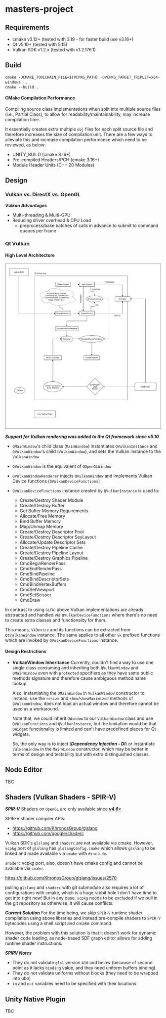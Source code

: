# masters-project

## Requirements

- cmake v3.12+ (tested with 3.19 - for faster build use v3.16+)
- Qt v5.10+ (tested with 5.15)
- Vulkan SDK v1.2.x (tested with v1.2.176.1)

## Build

```shell
cmake -DCMAKE_TOOLCHAIN_FILE=${VCPKG_PATH} -DVCPKG_TARGET_TRIPLET=x64-windows ..
cmake --build .
```

#### CMake Compilation Performance

Compiling source class implementations when split into multiple source files (i.e., Partial Class), to allow for
readability/maintainability, may increase compilation time.

It essentially creates extra multiple `obj` files for each split source file and therefore increases the size of
compilation unit. There are a few ways to alleviate this and increase compilation performance which need to be reviewed, as below:

- UNITY_BUILD (cmake 3.16+)
- Pre-compiled Headers/PCH (cmake 3.16+)
- Module Header Units (C++ 20 Modules)

## Design

### Vulkan vs. DirectX vs. OpenGL

***Vulkan Advantages***

- Multi-threading & Multi-GPU
- Reducing driver overhead & CPU Load
  - preprocess/bake batches of calls in advance to submit to command queues per frame

### Qt Vulkan

#### High Level Architecture

![Qt Vulkan App Design (High-level)](./docs/design/high-level-architecture.png)

***Support for Vulkan rendering was added to the Qt framework since v5.10***

- `QMainWindow`'s child class (`MainWindow`) instantiates `QVulkanInstance` and `QVulkanWindow`'s child (`VulkanWindow`), and sets the Vulkan instance to the `VulkanWindow`
- `QVulkanWindow` is the equivalent of `QOpenGLWindow`
- `QVulkanWindowRenderer` injects `QVulkanWindow` and implements Vulkan Device functions (`QVulkanDeviceFunctions`)
- `QVulkanDeviceFunctions` instance created by `QVulkanInstance` is used to:

    - Create/Destroy Shader Module
    - Create/Destroy Buffer
    - Get Buffer Memory Requirements
    - Allocate/Free Memory
    - Bind Buffer Memory
    - Map/Unmap Memory
    - Create/Destroy Descriptor Pool
    - Create/Destroy Descriptor SeyLayout
    - Allocate/Update Descriptor Sets
    - Create/Destroy Pipeline Cache
    - Create/Destroy Pipeline Layout
    - Create/Destroy Graphics Pipeline
    - CmdBeginRenderPass
    - CmdEndRenderPass
    - CmdBindPipeline
    - CmdBindDescriptorSets
    - CmdBindVertexBuffers
    - CmdSetViewport
    - CmdSetScissor
    - CmdDraw

In contrast to using `GLFW`, above Vulkan implementations are already abstracted and handled via `QVulkanDeviceFunctions` where there's no need to create extra classes and functionality for them.

This means, `VkDevice` and its functions can be extracted from `QtVulkanWindow` instance. The same applies to all other `vk` prefixed functions which are invoked by `QVulkanDeviceFunctions` instance.

#### Design Restrictions

- **VulkanWindow Inheritance**
  Currently, couldn't find a way to use one single class consuming and inheriting both `QVulkanWindow` and `QMainWindow` even with `protected` specifiers as they have same public methods signature and therefore cause ambiguous method name lookup.

  Also, instantiating the `QMainWindow` in `VulkanWindow` constructor to, instead, use the `resize` and `show`/`showMaximized` methods of `QVulkanWindow`, does not load an actual window and therefore cannot be used as a workaround.

  Note that, we could inherit `QWindow` to our `VulkanWindow` class and use `QVulkanFunctions` and `QVulkanInstance`, but the limitation would be that `QWidget` functionality is limited and can't have predefined places for Qt widgets.

  So, the only way is to inject (***Dependency Injection - DI***) or instantiate `VulkanWindow` in the `MainWindow` constructor, which may be better in terms of design and testability but with extra distinguished classes.

## Node Editor

TBC

## Shaders (Vulkan Shaders - SPIR-V)

***SPIR-V*** Shaders on `OpenGL` are only available since ***[v4.6+](https://www.khronos.org/opengl/wiki/SPIR-V)***

SPIR-V shader compiler APIs:

- https://github.com/KhronosGroup/glslang
- https://github.com/google/shaderc

Vulkan SDK's `glslang` and `shaderc` are not available via cmake. However, `vcpkg` port of `glslang` has `glslangConfig.cmake` which allows `glslang` to be linked and made available via `cmake` with `#include`.

`shaderc` vcpkg port, also, doesn't have cmake config and cannot be available via `cmake`.

https://github.com/KhronosGroup/glslang/issues/2570

pulling `glslang` and `shaderc` with git submodule also requires a lot of configurations with cmake, which is a huge rabbit hole I don't have time to get into right now! But in any case, `vcpkg` needs to be excluded if we pull in the git repository as otherwise, it will cause conflicts.

***Current Solution***
For the time being, we skip `SPIR-V` runtime shader compilation using above libraries and instead pre-compile shaders to `SPIR-V` bytecodes using a shell script and cmake command.

However, the problem with this solution is that it doesn't work for dynamic shader code loading, as node-based SDF graph editor allows for adding runtime shader instructions.

***SPIRV Notes***

- They do not validate `glsl` version `410` and below (because of second point as it lacks `binding` value, and they need uniform buffers binding).
- They do not validate uniforms without blocks (they need to be wrapped into ubo)
- `in` and `out` variables need to be specified with their locations

## Unity Native Plugin

TBC
